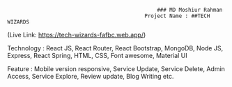                                                     ### MD Moshiur Rahman
                                                Project Name : ##TECH WIZARDS
(Live Link: https://tech-wizards-fafbc.web.app/)

Technology : React JS, React Router, React Bootstrap, MongoDB, Node JS, Express, React Spring, HTML, CSS, Font awesome, Material UI

Feature : Mobile version responsive, Service Update, Service Delete, Admin Access, Service Explore, Review update, Blog Writing etc.
